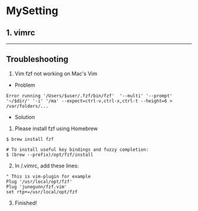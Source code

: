 # MySetting

## 1. vimrc

---

## Troubleshooting

1. Vim fzf not working on Mac's Vim

* Problem
```
Error running '/Users/$user/.fzf/bin/fzf'  '--multi' '--prompt' '~/$dir/' '-i' '/ma' --expect=ctrl-v,ctrl-x,ctrl-t --height=6 > /var/folders/...
```

* Solution

1. Please install fzf using Homebrew

```shell=
$ brew install fzf

# To install useful key bindings and fuzzy completion:
$ (brew --prefix)/opt/fzf/install
```

2. In /.vimrc, add these lines:  

```shell=
" This is vim-plugin for example
Plug '/usr/local/opt/fzf'
Plug 'junegunn/fzf.vim'
set rtp+=/usr/local/opt/fzf
```

3. Finished!


